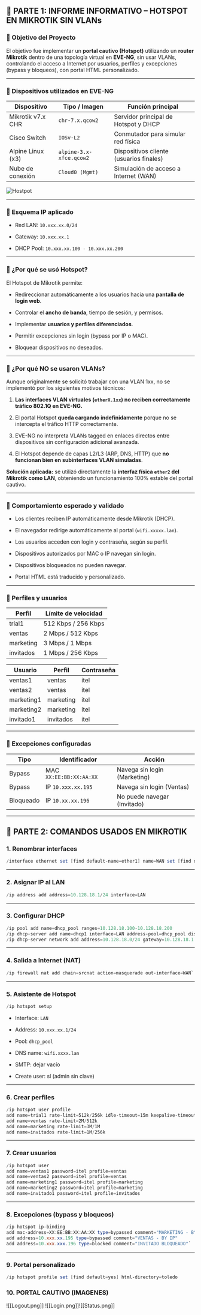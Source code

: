 ## 🧠 PARTE 1: INFORME INFORMATIVO – HOTSPOT EN MIKROTIK SIN VLANs

### 🔹 Objetivo del Proyecto

El objetivo fue implementar un **portal cautivo (Hotspot)** utilizando un **router Mikrotik** dentro de una topología virtual en **EVE-NG**, sin usar VLANs, controlando el acceso a Internet por usuarios, perfiles y excepciones (bypass y bloqueos), con portal HTML personalizado.

---

### 🔹 Dispositivos utilizados en EVE-NG

|Dispositivo|Tipo / Imagen|Función principal|
|---|---|---|
|Mikrotik v7.x CHR|`chr-7.x.qcow2`|Servidor principal de Hotspot y DHCP|
|Cisco Switch|`IOSv-L2`|Conmutador para simular red física|
|Alpine Linux (x3)|`alpine-3.x-xfce.qcow2`|Dispositivos cliente (usuarios finales)|
|Nube de conexión|`Cloud0 (Mgmt)`|Simulación de acceso a Internet (WAN)|


![Hostpot](Imagenes/7-Portal%20Cautivo%20en%20Mikrotik/HOSTPOT%20(PORTAL%20CAUTIVO)%20MIKROTIK.png)

---

### 🔹 Esquema IP aplicado

- Red LAN: `10.xxx.xx.0/24`
    
- Gateway: `10.xxx.xx.1`
    
- DHCP Pool: `10.xxx.xx.100 - 10.xxx.xx.200`
    

---

### 🔹 ¿Por qué se usó Hotspot?

El Hotspot de Mikrotik permite:

- Redireccionar automáticamente a los usuarios hacia una **pantalla de login web**.
    
- Controlar el **ancho de banda**, tiempo de sesión, y permisos.
    
- Implementar **usuarios y perfiles diferenciados**.
    
- Permitir excepciones sin login (bypass por IP o MAC).
    
- Bloquear dispositivos no deseados.
    

---

### 🔹 ¿Por qué NO se usaron VLANs?

Aunque originalmente se solicitó trabajar con una VLAN 1xx, no se implementó por los siguientes motivos técnicos:

1. **Las interfaces VLAN virtuales (`etherX.1xx`) no reciben correctamente tráfico 802.1Q en EVE-NG.**
    
2. El portal Hotspot **queda cargando indefinidamente** porque no se intercepta el tráfico HTTP correctamente.
    
3. EVE-NG no interpreta VLANs tagged en enlaces directos entre dispositivos sin configuración adicional avanzada.
    
4. El Hotspot depende de capas L2/L3 (ARP, DNS, HTTP) que **no funcionan bien en subinterfaces VLAN simuladas**.
    

**Solución aplicada:** se utilizó directamente la **interfaz física `ether2` del Mikrotik como LAN**, obteniendo un funcionamiento 100% estable del portal cautivo.

---

### 🔹 Comportamiento esperado y validado

- Los clientes reciben IP automáticamente desde Mikrotik (DHCP).
    
- El navegador redirige automáticamente al portal (`wifi.xxxxx.lan`).
    
- Los usuarios acceden con login y contraseña, según su perfil.
    
- Dispositivos autorizados por MAC o IP navegan sin login.
    
- Dispositivos bloqueados no pueden navegar.
    
- Portal HTML está traducido y personalizado.
    

---

### 🔹 Perfiles y usuarios

|Perfil|Límite de velocidad|
|---|---|
|trial1|512 Kbps / 256 Kbps|
|ventas|2 Mbps / 512 Kbps|
|marketing|3 Mbps / 1 Mbps|
|invitados|1 Mbps / 256 Kbps|

|Usuario|Perfil|Contraseña|
|---|---|---|
|ventas1|ventas|itel|
|ventas2|ventas|itel|
|marketing1|marketing|itel|
|marketing2|marketing|itel|
|invitado1|invitados|itel|

---

### 🔹 Excepciones configuradas

| Tipo      | Identificador           | Acción                       |
| --------- | ----------------------- | ---------------------------- |
| Bypass    | MAC `XX:EE:BB:XX:AA:XX` | Navega sin login (Marketing) |
| Bypass    | IP `10.xxx.xx.195`      | Navega sin login (Ventas)    |
| Bloqueado | IP `10.xx.xx.196`       | No puede navegar (Invitado)  |

---

## 🔧 PARTE 2: COMANDOS USADOS EN MIKROTIK

### 1. Renombrar interfaces


```powershell
/interface ethernet set [find default-name=ether1] name=WAN set [find default-name=ether2] name=LAN
```

---

### 2. Asignar IP al LAN



```powershell
/ip address add address=10.128.18.1/24 interface=LAN
```

---

### 3. Configurar DHCP

```powershell 
/ip pool add name=dhcp_pool ranges=10.128.18.100-10.128.18.200
/ip dhcp-server add name=dhcp1 interface=LAN address-pool=dhcp_pool disabled=no 
/ip dhcp-server network add address=10.128.18.0/24 gateway=10.128.18.1 dns-server=1.1.1.1  /ip dhcp-server enable dhcp1
```

---

### 4. Salida a Internet (NAT)

```powershell
/ip firewall nat add chain=srcnat action=masquerade out-interface=WAN`
```
---

### 5. Asistente de Hotspot


```powershell 
/ip hotspot setup
```
- Interface: `LAN`
    
- Address: `10.xxx.xx.1/24`
    
- Pool: `dhcp_pool`
    
- DNS name: `wifi.xxxx.lan`
    
- SMTP: dejar vacío
    
- Create user: sí (admin sin clave)
    

---

### 6. Crear perfiles


```powershell
/ip hotspot user profile
add name=trial1 rate-limit=512k/256k idle-timeout=15m keepalive-timeout=4h 
add name=ventas rate-limit=2M/512k 
add name=marketing rate-limit=3M/1M 
add name=invitados rate-limit=1M/256k
```

---

### 7. Crear usuarios

```powershell
/ip hotspot user 
add name=ventas1 password=itel profile=ventas 
add name=ventas2 password=itel profile=ventas 
add name=marketing1 password=itel profile=marketing 
add name=marketing2 password=itel profile=marketing 
add name=invitado1 password=itel profile=invitados
```

---

### 8. Excepciones (bypass y bloqueos)


```powershell
/ip hotspot ip-binding 
add mac-address=XX:EE:BB:XX:AA:XX type=bypassed comment="MARKETING - BY MAC" 
add address=10.xxx.xx.195 type=bypassed comment="VENTAS - BY IP" 
add address=10.xxx.xxx.196 type=blocked comment="INVITADO BLOQUEADO"`
```
---

### 9. Portal personalizado

```powershell
/ip hotspot profile set [find default=yes] html-directory=toledo
```


### 10. PORTAL CAUTIVO (IMAGENES)

![[Logout.png]]
![[Login.png]]![[Status.png]]
